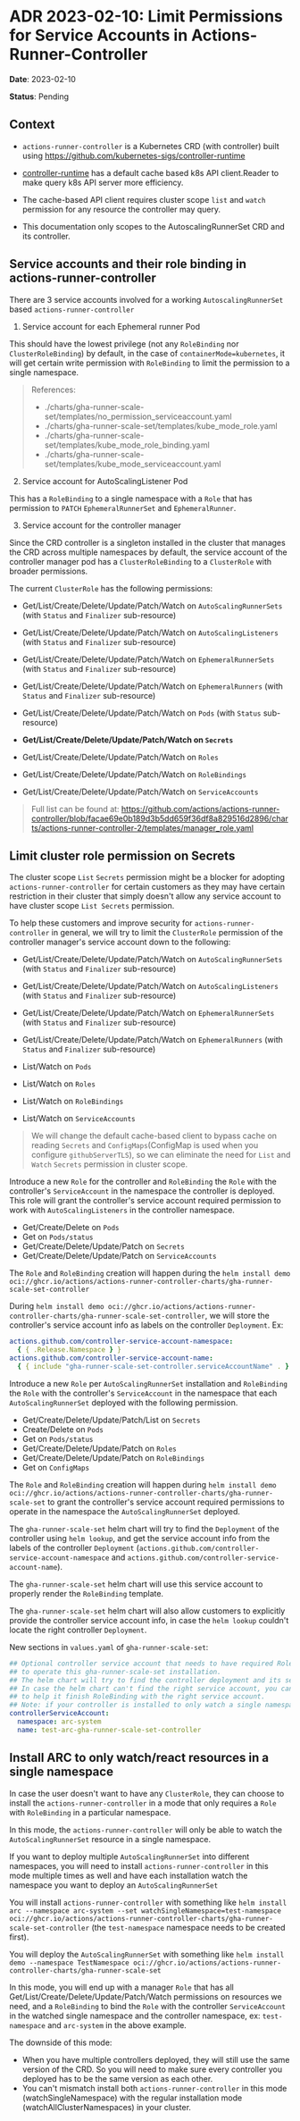 # ADR 2023-02-10: Limit Permissions for Service Accounts in Actions-Runner-Controller

**Date**: 2023-02-10

**Status**: Pending

## Context

- `actions-runner-controller` is a Kubernetes CRD (with controller) built using https://github.com/kubernetes-sigs/controller-runtime

- [controller-runtime](https://github.com/kubernetes-sigs/controller-runtime) has a default cache based k8s API client.Reader to make query k8s API server more efficiency.

- The cache-based API client requires cluster scope `list` and `watch` permission for any resource the controller may query.

- This documentation only scopes to the AutoscalingRunnerSet CRD and its controller.

## Service accounts and their role binding in actions-runner-controller

There are 3 service accounts involved for a working `AutoscalingRunnerSet` based `actions-runner-controller`

1. Service account for each Ephemeral runner Pod

This should have the lowest privilege (not any `RoleBinding` nor `ClusterRoleBinding`) by default, in the case of `containerMode=kubernetes`, it will get certain write permission with `RoleBinding` to limit the permission to a single namespace.

> References:
>
> - ./charts/gha-runner-scale-set/templates/no_permission_serviceaccount.yaml
> - ./charts/gha-runner-scale-set/templates/kube_mode_role.yaml
> - ./charts/gha-runner-scale-set/templates/kube_mode_role_binding.yaml
> - ./charts/gha-runner-scale-set/templates/kube_mode_serviceaccount.yaml

2. Service account for AutoScalingListener Pod

This has a `RoleBinding` to a single namespace with a `Role` that has permission to `PATCH` `EphemeralRunnerSet` and `EphemeralRunner`.

3. Service account for the controller manager

Since the CRD controller is a singleton installed in the cluster that manages the CRD across multiple namespaces by default, the service account of the controller manager pod has a `ClusterRoleBinding` to a `ClusterRole` with broader permissions.

The current `ClusterRole` has the following permissions:

- Get/List/Create/Delete/Update/Patch/Watch on `AutoScalingRunnerSets` (with `Status` and `Finalizer` sub-resource)
- Get/List/Create/Delete/Update/Patch/Watch on `AutoScalingListeners` (with `Status` and `Finalizer` sub-resource)
- Get/List/Create/Delete/Update/Patch/Watch on `EphemeralRunnerSets` (with `Status` and `Finalizer` sub-resource)
- Get/List/Create/Delete/Update/Patch/Watch on `EphemeralRunners` (with `Status` and `Finalizer` sub-resource)

- Get/List/Create/Delete/Update/Patch/Watch on `Pods` (with `Status` sub-resource)
- **Get/List/Create/Delete/Update/Patch/Watch on `Secrets`**
- Get/List/Create/Delete/Update/Patch/Watch on `Roles`
- Get/List/Create/Delete/Update/Patch/Watch on `RoleBindings`
- Get/List/Create/Delete/Update/Patch/Watch on `ServiceAccounts`

> Full list can be found at: https://github.com/actions/actions-runner-controller/blob/facae69e0b189d3b5dd659f36df8a829516d2896/charts/actions-runner-controller-2/templates/manager_role.yaml

## Limit cluster role permission on Secrets

The cluster scope `List` `Secrets` permission might be a blocker for adopting `actions-runner-controller` for certain customers as they may have certain restriction in their cluster that simply doesn't allow any service account to have cluster scope `List Secrets` permission.

To help these customers and improve security for `actions-runner-controller` in general, we will try to limit the `ClusterRole` permission of the controller manager's service account down to the following:

- Get/List/Create/Delete/Update/Patch/Watch on `AutoScalingRunnerSets` (with `Status` and `Finalizer` sub-resource)
- Get/List/Create/Delete/Update/Patch/Watch on `AutoScalingListeners` (with `Status` and `Finalizer` sub-resource)
- Get/List/Create/Delete/Update/Patch/Watch on `EphemeralRunnerSets` (with `Status` and `Finalizer` sub-resource)
- Get/List/Create/Delete/Update/Patch/Watch on `EphemeralRunners` (with `Status` and `Finalizer` sub-resource)

- List/Watch on `Pods`
- List/Watch on `Roles`
- List/Watch on `RoleBindings`
- List/Watch on `ServiceAccounts`

> We will change the default cache-based client to bypass cache on reading `Secrets` and `ConfigMaps`(ConfigMap is used when you configure `githubServerTLS`), so we can eliminate the need for `List` and `Watch` `Secrets` permission in cluster scope.

Introduce a new `Role` for the controller and `RoleBinding` the `Role` with the controller's `ServiceAccount` in the namespace the controller is deployed. This role will grant the controller's service account required permission to work with `AutoScalingListeners` in the controller namespace.

- Get/Create/Delete on `Pods`
- Get on `Pods/status`
- Get/Create/Delete/Update/Patch on `Secrets`
- Get/Create/Delete/Update/Patch on `ServiceAccounts`

The `Role` and `RoleBinding` creation will happen during the `helm install demo oci://ghcr.io/actions/actions-runner-controller-charts/gha-runner-scale-set-controller`

During `helm install demo oci://ghcr.io/actions/actions-runner-controller-charts/gha-runner-scale-set-controller`, we will store the controller's service account info as labels on the controller `Deployment`.
Ex:

```yaml
actions.github.com/controller-service-account-namespace:
  { { .Release.Namespace } }
actions.github.com/controller-service-account-name:
  { { include "gha-runner-scale-set-controller.serviceAccountName" . } }
```

Introduce a new `Role` per `AutoScalingRunnerSet` installation and `RoleBinding` the `Role` with the controller's `ServiceAccount` in the namespace that each `AutoScalingRunnerSet` deployed with the following permission.

- Get/Create/Delete/Update/Patch/List on `Secrets`
- Create/Delete on `Pods`
- Get on `Pods/status`
- Get/Create/Delete/Update/Patch on `Roles`
- Get/Create/Delete/Update/Patch on `RoleBindings`
- Get on `ConfigMaps`

The `Role` and `RoleBinding` creation will happen during `helm install demo oci://ghcr.io/actions/actions-runner-controller-charts/gha-runner-scale-set` to grant the controller's service account required permissions to operate in the namespace the `AutoScalingRunnerSet` deployed.

The `gha-runner-scale-set` helm chart will try to find the `Deployment` of the controller using `helm lookup`, and get the service account info from the labels of the controller `Deployment` (`actions.github.com/controller-service-account-namespace` and `actions.github.com/controller-service-account-name`).

The `gha-runner-scale-set` helm chart will use this service account to properly render the `RoleBinding` template.

The `gha-runner-scale-set` helm chart will also allow customers to explicitly provide the controller service account info, in case the `helm lookup` couldn't locate the right controller `Deployment`.

New sections in `values.yaml` of `gha-runner-scale-set`:

```yaml
## Optional controller service account that needs to have required Role and RoleBinding
## to operate this gha-runner-scale-set installation.
## The helm chart will try to find the controller deployment and its service account at installation time.
## In case the helm chart can't find the right service account, you can explicitly pass in the following value
## to help it finish RoleBinding with the right service account.
## Note: if your controller is installed to only watch a single namespace, you have to pass these values explicitly.
controllerServiceAccount:
  namespace: arc-system
  name: test-arc-gha-runner-scale-set-controller
```

## Install ARC to only watch/react resources in a single namespace

In case the user doesn't want to have any `ClusterRole`, they can choose to install the `actions-runner-controller` in a mode that only requires a `Role` with `RoleBinding` in a particular namespace.

In this mode, the `actions-runner-controller` will only be able to watch the `AutoScalingRunnerSet` resource in a single namespace.

If you want to deploy multiple `AutoScalingRunnerSet` into different namespaces, you will need to install `actions-runner-controller` in this mode multiple times as well and have each installation watch the namespace you want to deploy an `AutoScalingRunnerSet`

You will install `actions-runner-controller` with something like `helm install arc --namespace arc-system --set watchSingleNamespace=test-namespace oci://ghcr.io/actions/actions-runner-controller-charts/gha-runner-scale-set-controller` (the `test-namespace` namespace needs to be created first).

You will deploy the `AutoScalingRunnerSet` with something like `helm install demo --namespace TestNamespace oci://ghcr.io/actions/actions-runner-controller-charts/gha-runner-scale-set`

In this mode, you will end up with a manager `Role` that has all Get/List/Create/Delete/Update/Patch/Watch permissions on resources we need, and a `RoleBinding` to bind the `Role` with the controller `ServiceAccount` in the watched single namespace and the controller namespace, ex: `test-namespace` and `arc-system` in the above example.

The downside of this mode:

- When you have multiple controllers deployed, they will still use the same version of the CRD. So you will need to make sure every controller you deployed has to be the same version as each other.
- You can't mismatch install both `actions-runner-controller` in this mode (watchSingleNamespace) with the regular installation mode (watchAllClusterNamespaces) in your cluster.
